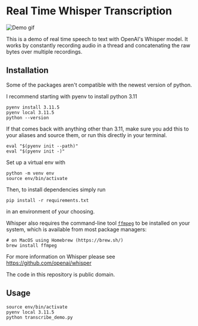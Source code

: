 # Real Time Whisper Transcription

![Demo gif](demo.gif)

This is a demo of real time speech to text with OpenAI's Whisper model. It works by constantly recording audio in a thread and concatenating the raw bytes over multiple recordings.

## Installation

Some of the packages aren't compatible with the newest version of python.

I recommend starting with pyenv to install python 3.11

```
pyenv install 3.11.5
pyenv local 3.11.5
python --version 
```

If that comes back with anything other than 3.11, make sure you add this to your aliases and source them, or run this directly in your terminal.

```
eval "$(pyenv init --path)"
eval "$(pyenv init -)"
```

Set up a virtual env with
```
python -m venv env
source env/bin/activate
```

Then, to install dependencies simply run
```
pip install -r requirements.txt
```
in an environment of your choosing.

Whisper also requires the command-line tool [`ffmpeg`](https://ffmpeg.org/) to be installed on your system, which is available from most package managers:

```
# on MacOS using Homebrew (https://brew.sh/)
brew install ffmpeg
```

For more information on Whisper please see https://github.com/openai/whisper

The code in this repository is public domain.

## Usage

```
source env/bin/activate
pyenv local 3.11.5
python transcribe_demo.py
```
